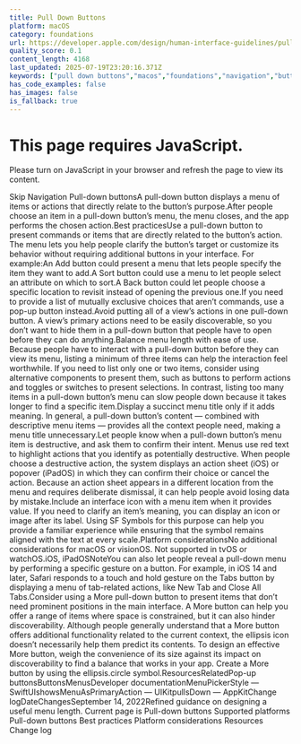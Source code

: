 ```yaml
---
title: Pull Down Buttons
platform: macOS
category: foundations
url: https://developer.apple.com/design/human-interface-guidelines/pull-down-buttons
quality_score: 0.1
content_length: 4168
last_updated: 2025-07-19T23:20:16.371Z
keywords: ["pull down buttons","macos","foundations","navigation","buttons","interface","system","design"]
has_code_examples: false
has_images: false
is_fallback: true
---
```


# This page requires JavaScript.

Please turn on JavaScript in your browser and refresh the page to view its content.

Skip Navigation Pull-down buttonsA pull-down button displays a menu of items or actions that directly relate to the button’s purpose.After people choose an item in a pull-down button’s menu, the menu closes, and the app performs the chosen action.Best practicesUse a pull-down button to present commands or items that are directly related to the button’s action. The menu lets you help people clarify the button’s target or customize its behavior without requiring additional buttons in your interface. For example:An Add button could present a menu that lets people specify the item they want to add.A Sort button could use a menu to let people select an attribute on which to sort.A Back button could let people choose a specific location to revisit instead of opening the previous one.If you need to provide a list of mutually exclusive choices that aren’t commands, use a pop-up button instead.Avoid putting all of a view’s actions in one pull-down button. A view’s primary actions need to be easily discoverable, so you don’t want to hide them in a pull-down button that people have to open before they can do anything.Balance menu length with ease of use. Because people have to interact with a pull-down button before they can view its menu, listing a minimum of three items can help the interaction feel worthwhile. If you need to list only one or two items, consider using alternative components to present them, such as buttons to perform actions and toggles or switches to present selections. In contrast, listing too many items in a pull-down button’s menu can slow people down because it takes longer to find a specific item.Display a succinct menu title only if it adds meaning. In general, a pull-down button’s content — combined with descriptive menu items — provides all the context people need, making a menu title unnecessary.Let people know when a pull-down button’s menu item is destructive, and ask them to confirm their intent. Menus use red text to highlight actions that you identify as potentially destructive. When people choose a destructive action, the system displays an action sheet (iOS) or popover (iPadOS) in which they can confirm their choice or cancel the action. Because an action sheet appears in a different location from the menu and requires deliberate dismissal, it can help people avoid losing data by mistake.Include an interface icon with a menu item when it provides value. If you need to clarify an item’s meaning, you can display an icon or image after its label. Using SF Symbols for this purpose can help you provide a familiar experience while ensuring that the symbol remains aligned with the text at every scale.Platform considerationsNo additional considerations for macOS or visionOS. Not supported in tvOS or watchOS.iOS, iPadOSNoteYou can also let people reveal a pull-down menu by performing a specific gesture on a button. For example, in iOS 14 and later, Safari responds to a touch and hold gesture on the Tabs button by displaying a menu of tab-related actions, like New Tab and Close All Tabs.Consider using a More pull-down button to present items that don’t need prominent positions in the main interface. A More button can help you offer a range of items where space is constrained, but it can also hinder discoverability. Although people generally understand that a More button offers additional functionality related to the current context, the ellipsis icon doesn’t necessarily help them predict its contents. To design an effective More button, weigh the convenience of its size against its impact on discoverability to find a balance that works in your app. Create a More button by using the ellipsis.circle symbol.ResourcesRelatedPop-up buttonsButtonsMenusDeveloper documentationMenuPickerStyle — SwiftUIshowsMenuAsPrimaryAction — UIKitpullsDown — AppKitChange logDateChangesSeptember 14, 2022Refined guidance on designing a useful menu length. Current page is Pull-down buttons Supported platforms Pull-down buttons Best practices Platform considerations Resources Change log